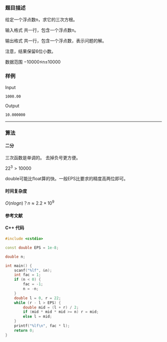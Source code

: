 ### 题目描述

给定一个浮点数n，求它的三次方根。

输入格式
共一行，包含一个浮点数n。

输出格式
共一行，包含一个浮点数，表示问题的解。

注意，结果保留6位小数。

数据范围
−10000≤n≤10000

### 样例

Input

```
1000.00
```

Output

```
10.000000
```

----------

### 算法
#### 二分

三次函数是单调的。
去掉负号更方便。

$22^3 > 10000$

double可能比float算的快。一般EPS比要求的精度高两位即可。

#### 时间复杂度

$O(nlogn)？n \approx 2.2 \times 10^9$

#### 参考文献

#### C++ 代码

``` cpp
#include <cstdio>

const double EPS = 1e-8;

double n;

int main() {
    scanf("%lf", &n);
    int fac = 1;
    if (n < 0) {
        fac = -1;
        n = -n;
    }
    double l = 0, r = 22;
    while (r - l > EPS) {
        double mid = (l + r) / 2;
        if (mid * mid * mid >= n) r = mid;
        else l = mid;
    }
    printf("%lf\n", fac * l);
    return 0;
}
```